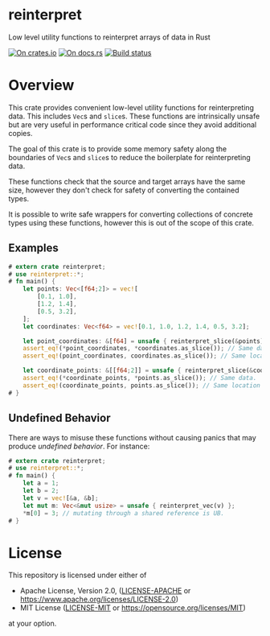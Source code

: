# reinterpret

Low level utility functions to reinterpret arrays of data in Rust

[![On crates.io](https://img.shields.io/crates/v/reinterpret.svg)](https://crates.io/crates/reinterpret)
[![On docs.rs](https://docs.rs/reinterpret/badge.svg)](https://docs.rs/reinterpret/)
[![Build status](https://travis-ci.org/elrnv/reinterpret.svg?branch=master)](https://travis-ci.org/elrnv/reinterpret)


# Overview

This crate provides convenient low-level utility functions for reinterpreting data.
This includes `Vec`s and `slice`s. These functions are intrinsically unsafe but are very
useful in performance critical code since they avoid additional copies.

The goal of this crate is to provide some memory safety along the boundaries of `Vec`s and
`slice`s to reduce the boilerplate for reinterpreting data.

These functions check that the source and target arrays have the same size, however they don't
check for safety of converting the contained types.

It is possible to write safe wrappers for converting collections of concrete types using these
functions, however this is out of the scope of this crate.


## Examples

```rust
# extern crate reinterpret;
# use reinterpret::*;
# fn main() {
    let points: Vec<[f64;2]> = vec![
        [0.1, 1.0],
        [1.2, 1.4],
        [0.5, 3.2],
    ];
    let coordinates: Vec<f64> = vec![0.1, 1.0, 1.2, 1.4, 0.5, 3.2];

    let point_coordinates: &[f64] = unsafe { reinterpret_slice(&points) };
    assert_eq!(*point_coordinates, *coordinates.as_slice()); // Same data.
    assert_eq!(point_coordinates, coordinates.as_slice()); // Same location in memory.

    let coordinate_points: &[[f64;2]] = unsafe { reinterpret_slice(&coordinates) };
    assert_eq!(*coordinate_points, *points.as_slice()); // Same data.
    assert_eq!(coordinate_points, points.as_slice()); // Same location in memory.
# }
```


## Undefined Behavior

There are ways to misuse these functions without causing panics that may produce *undefined
behavior*. For instance:

```rust
# extern crate reinterpret;
# use reinterpret::*;
# fn main() {
    let a = 1;
    let b = 2;
    let v = vec![&a, &b];
    let mut m: Vec<&mut usize> = unsafe { reinterpret_vec(v) };
    *m[0] = 3; // mutating through a shared reference is UB.
# }
```


# License

This repository is licensed under either of

 * Apache License, Version 2.0, ([LICENSE-APACHE](LICENSE-APACHE) or https://www.apache.org/licenses/LICENSE-2.0)
 * MIT License ([LICENSE-MIT](LICENSE-MIT) or https://opensource.org/licenses/MIT)

at your option.
